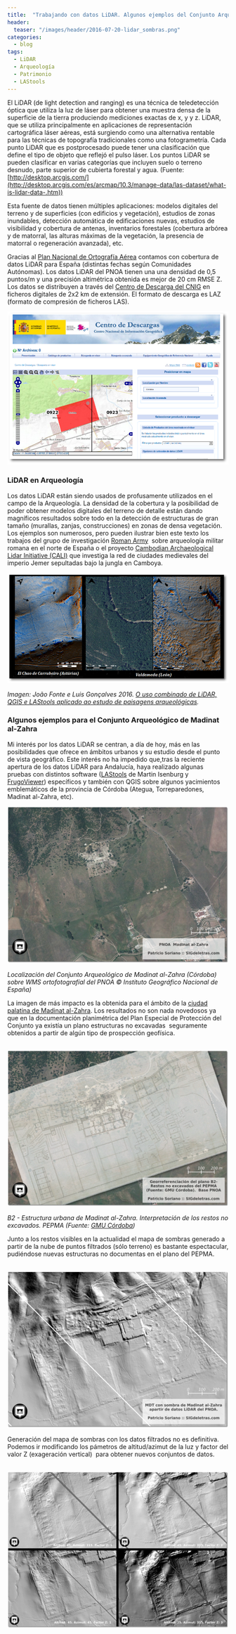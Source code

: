 ```yaml
---
title:  "Trabajando con datos LiDAR. Algunos ejemplos del Conjunto Arqueológico de Madinat al-Zahra"
header:
  teaser: "/images/header/2016-07-20-lidar_sombras.png"
categories: 
  - blog
tags:
  - LiDAR
  - Arqueología
  - Patrimonio
  - LAStools
---
```


El LiDAR (de light detection and ranging) es una técnica de teledetección óptica que utiliza la luz de láser para obtener una muestra densa de la superficie de la tierra produciendo mediciones exactas de x, y y z. LiDAR, que se utiliza principalmente en aplicaciones de representación cartográfica láser aéreas, está surgiendo como una alternativa rentable para las técnicas de topografía tradicionales como una fotogrametría. Cada punto LiDAR que es postprocesado puede tener una clasificación que define el tipo de objeto que reflejó el pulso láser. Los puntos LiDAR se pueden clasificar en varias categorías que incluyen suelo o terreno desnudo, parte superior de cubierta forestal y agua. (Fuente: [http://desktop.arcgis.com/](http://desktop.arcgis.com/es/arcmap/10.3/manage-data/las-dataset/what-is-lidar-data-.htm))

Esta fuente de datos tienen múltiples aplicaciones: modelos digitales del terreno y de superficies (con edificios y vegetación), estudios de zonas inundables, detección automática de edificaciones nuevas, estudios de visibilidad y cobertura de antenas, inventarios forestales (cobertura arbórea y de matorral, las alturas máximas de la vegetación, la presencia de matorral o regeneración avanzada), etc.

Gracias al [Plan Nacional de Ortografía Aérea](http://pnoa.ign.es/presentacion) contamos con cobertura de datos LiDAR para España (distintas fechas según Comunidades Autónomas). Los datos LiDAR del PNOA tienen una una densidad de 0,5 puntos/m y una precisión altimétrica obtenida es mejor de 20 cm RMSE Z. Los datos se distribuyen a través del [Centro de Descarga del CNIG](http://centrodedescargas.cnig.es/CentroDescargas/buscadorCatalogo.do?codFamilia=LIDAR) en ficheros digitales de 2x2 km de extensión. El formato de descarga es LAZ (formato de compresión de ficheros LAS).

![](/images/blog/cnig.png)

### LiDAR en Arqueología

Los datos LiDAR están siendo usados de profusamente utilizados en el campo de la Arqueología. La densidad de la cobertura y la posibilidad de poder obtener modelos digitales del terreno de detalle están dando magníficos resultados sobre todo en la detección de estructuras de gran tamaño (murallas, zanjas, construcciones) en zonas de densa vegetación. Los ejemplos son numerosos, pero pueden ilustrar bien este texto los trabajos del grupo de investigación [Roman Army](http://romanarmy.eu/es/)  sobre arqueología militar romana en el norte de España o el proyecto [Cambodian Archaeological Lidar Initiative (CALI)](http://angkorlidar.org/) que investiga la red de ciudades medievales del imperio Jemer sepultadas bajo la jungla en Camboya.

![](/images/blog/lidar_romana.png)

_Imagen: João Fonte e Luis Gonçalves 2016\. [O uso combinado de LiDAR, QGIS e LAStools aplicado ao estudo de paisagens arqueológicas](http://qgis.pt/apresentacoes_qgis2016/QGISPT-Fonte-Seco.pdf)._

### Algunos ejemplos para el Conjunto Arqueológico de Madinat al-Zahra

Mi interés por los datos LiDAR se centran, a día de hoy, más en las posibilidades que ofrece en ámbitos urbanos y su estudio desde el punto de vista geográfico. Este interés no ha impedido que,tras la reciente apertura de los datos LiDAR para Andalucía, haya realizado algunas pruebas con distintos software ([LAStools](https://rapidlasso.com/) de Martin Isenburg y [FrugoViewer](http://www.fugroviewer.com/)) específicos y también con QGIS sobre algunos yacimientos emblemáticos de la provincia de Córdoba (Ategua, Torreparedones, Madinat al-Zahra, etc).

![](/images/blog/07_medina_lidar/pnoa.png)

_Localización del Conjunto Arqueológico de Madinat al-Zahra (Córdoba) sobre WMS ortofotografíal del PNOA © Instituto Geográfico Nacional de España)_

La imagen de más impacto es la obtenida para el ámbito de la [ciudad palatina de Madinat al-Zahra](https://es.wikipedia.org/wiki/Medina_Azahara). Los resultados no son nada novedosos ya que en la documentación planimétrica del Plan Especial de Protección del Conjunto ya existía un plano estructuras no excavadas  seguramente obtenidos a partir de algún tipo de prospección geofísica.

 ![](/images/blog/07_medina_lidar/pepma.png)

_B2 - Estructura urbana de Madinat al-Zahra. Interpretación de los restos no excavados. PEPMA (Fuente: [GMU Córdoba](http://www.gmucordoba.es/planes-especiales))_

Junto a los restos visibles en la actualidad el mapa de sombras generado a partir de la nube de puntos filtrados (sólo terreno) es bastante espectacular, pudiéndose nuevas estructuras no documentas en el plano del PEPMA.

 ![](/images/blog/07_medina_lidar/lidar_sombras.png)

Generación del mapa de sombras con los datos filtrados no es definitiva. Podemos ir modificando los pámetros de altitud/azimut de la luz y factor del valor Z (exageración vertical)  para obtener nuevos conjuntos de datos.

 ![](/images/blog/07_medina_lidar/parametros.png)
        
